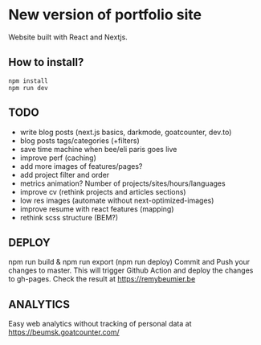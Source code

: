 # New version of portfolio site

Website built with React and Nextjs.

## How to install?

```
npm install
npm run dev
```

## TODO

- write blog posts (next.js basics, darkmode, goatcounter, dev.to)
- blog posts tags/categories (+filters)
- save time machine when bee/eli paris goes live
- improve perf (caching)
- add more images of features/pages?
- add project filter and order
- metrics animation? Number of projects/sites/hours/languages
- improve cv (rethink projects and articles sections)
- low res images (automate without next-optimized-images)
- improve resume with react features (mapping)
- rethink scss structure (BEM?)

## DEPLOY

npm run build & npm run export (npm run deploy)
Commit and Push your changes to master.
This will trigger Github Action and deploy the changes to gh-pages.
Check the result at https://remybeumier.be

## ANALYTICS

Easy web analytics without tracking of personal data at https://beumsk.goatcounter.com/
